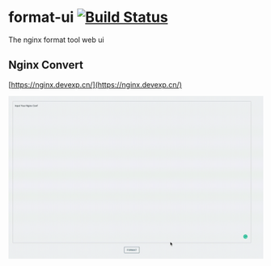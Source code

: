 # format-ui [![Build Status](https://travis-ci.com/andy-zhangtao/format-ui.svg?branch=main)](https://travis-ci.com/andy-zhangtao/format-ui)
The nginx format tool web ui 


## Nginx Convert

[https://nginx.devexp.cn/](https://nginx.devexp.cn/)

![](./doc/image/nginx-convert.gif)